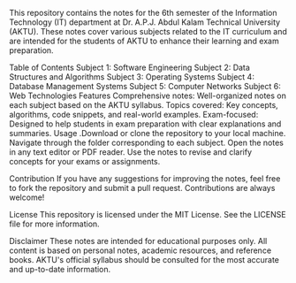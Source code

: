 This repository contains the notes for the 6th semester of the Information Technology (IT) department at Dr. A.P.J. Abdul Kalam Technical University (AKTU). These notes cover various subjects related to the IT curriculum and are intended for the students of AKTU to enhance their learning and exam preparation.

Table of Contents
Subject 1: Software Engineering
Subject 2: Data Structures and Algorithms
Subject 3: Operating Systems
Subject 4: Database Management Systems
Subject 5: Computer Networks
Subject 6: Web Technologies
Features
Comprehensive notes: Well-organized notes on each subject based on the AKTU syllabus.
Topics covered: Key concepts, algorithms, code snippets, and real-world examples.
Exam-focused: Designed to help students in exam preparation with clear explanations and summaries.
Usage
.Download or clone the repository to your local machine.
Navigate through the folder corresponding to each subject.
Open the notes in any text editor or PDF reader.
Use the notes to revise and clarify concepts for your exams or assignments.

Contribution
If you have any suggestions for improving the notes, feel free to fork the repository and submit a pull request. Contributions are always welcome!

License
This repository is licensed under the MIT License. See the LICENSE file for more information.

Disclaimer
These notes are intended for educational purposes only. All content is based on personal notes, academic resources, and reference books. AKTU's official syllabus should be consulted for the most accurate and up-to-date information.

